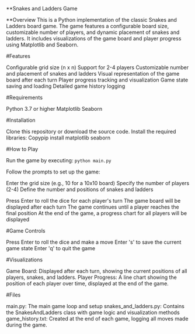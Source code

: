 **Snakes and Ladders Game


**Overview
This is a Python implementation of the classic Snakes and Ladders board game. The game features a configurable board size, customizable number of players, and dynamic placement of snakes and ladders. It includes visualizations of the game board and player progress using Matplotlib and Seaborn.


#Features

Configurable grid size (n x n)
Support for 2-4 players
Customizable number and placement of snakes and ladders
Visual representation of the game board after each turn
Player progress tracking and visualization
Game state saving and loading
Detailed game history logging

#Requirements

Python 3.7 or higher
Matplotlib
Seaborn

#Installation

Clone this repository or download the source code.
Install the required libraries:
Copypip install matplotlib seaborn


#How to Play

Run the game by executing:
`python main.py`

Follow the prompts to set up the game:

Enter the grid size (e.g., 10 for a 10x10 board)
Specify the number of players (2-4)
Define the number and positions of snakes and ladders


Press Enter to roll the dice for each player's turn
The game board will be displayed after each turn
The game continues until a player reaches the final position
At the end of the game, a progress chart for all players will be displayed

#Game Controls

Press Enter to roll the dice and make a move
Enter 's' to save the current game state
Enter 'q' to quit the game

#Visualizations

Game Board: Displayed after each turn, showing the current positions of all players, snakes, and ladders.
Player Progress: A line chart showing the position of each player over time, displayed at the end of the game.

#Files

main.py: The main game loop and setup
snakes_and_ladders.py: Contains the SnakesAndLadders class with game logic and visualization methods
game_history.txt: Created at the end of each game, logging all moves made during the game.
